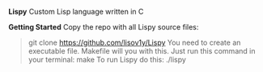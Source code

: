 **Lispy**
Custom Lisp language written in C

**Getting Started**
Copy the repo with all Lispy source files:
> git clone https://github.com/lisov1y/Lispy
You need to create an executable file. Makefile will you with this. Just run this command in your terminal:
> make
To run Lispy do this:
> ./lispy
